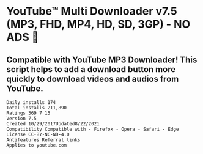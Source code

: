 # YouTube™ Multi Downloader v7.5 (MP3, FHD, MP4, HD, SD, 3GP) - NO ADS 🚫

## Compatible with YouTube MP3 Downloader! This script helps to add a download button more quickly to download videos and audios from YouTube.

```Author  Punisher
Daily installs 174
Total installs 211,890
Ratings 369 7 15 
Version 7.5 
Created 10/29/2017Updated8/22/2021
Compatibility Compatible with - Firefox - Opera - Safari - Edge 
License CC-BY-NC-ND-4.0
Antifeatures Referral links
Applies to youtube.com
